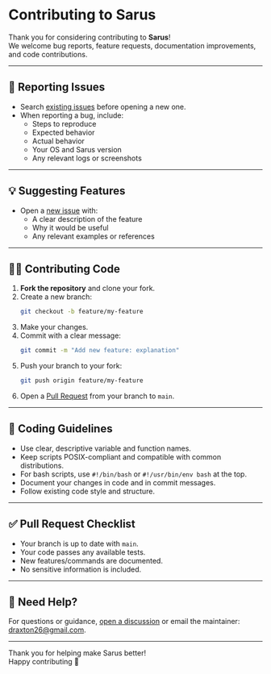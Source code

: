 # Contributing to Sarus

Thank you for considering contributing to **Sarus**!  
We welcome bug reports, feature requests, documentation improvements, and code contributions.

---

## 🐞 Reporting Issues

- Search [existing issues](https://github.com/josh26z/sarus/issues) before opening a new one.
- When reporting a bug, include:
  - Steps to reproduce
  - Expected behavior
  - Actual behavior
  - Your OS and Sarus version
  - Any relevant logs or screenshots

---

## 💡 Suggesting Features

- Open a [new issue](https://github.com/josh26z/sarus/issues/new) with:
  - A clear description of the feature
  - Why it would be useful
  - Any relevant examples or references

---

## 🧑‍💻 Contributing Code

1. **Fork the repository** and clone your fork.
2. Create a new branch:
   ```sh
   git checkout -b feature/my-feature
   ```
3. Make your changes.
4. Commit with a clear message:
   ```sh
   git commit -m "Add new feature: explanation"
   ```
5. Push your branch to your fork:
   ```sh
   git push origin feature/my-feature
   ```
6. Open a [Pull Request](https://github.com/josh26z/sarus/pulls) from your branch to `main`.

---

## 📝 Coding Guidelines

- Use clear, descriptive variable and function names.
- Keep scripts POSIX-compliant and compatible with common distributions.
- For bash scripts, use `#!/bin/bash` or `#!/usr/bin/env bash` at the top.
- Document your changes in code and in commit messages.
- Follow existing code style and structure.

---

## ✅ Pull Request Checklist

- Your branch is up to date with `main`.
- Your code passes any available tests.
- New features/commands are documented.
- No sensitive information is included.

---

## 🙋 Need Help?

For questions or guidance, [open a discussion](https://github.com/josh26z/sarus/discussions) or email the maintainer: draxton26@gmail.com.

---

Thank you for helping make Sarus better!  
Happy contributing 🚀

